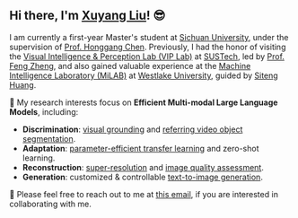 ## Hi there, I'm [Xuyang Liu](https://xuyang-liu16.github.io/)! :sunglasses:

I am currently a first-year Master's student at [Sichuan University](https://www.scu.edu.cn/), under the supervision of [Prof. Honggang Chen](https://sites.google.com/view/honggangchen/). Previously, I had the honor of visiting the [Visual Intelligence & Perception Lab (VIP Lab)](https://zhengfenglab.com/) at [SUSTech](https://www.sustech.edu.cn/en/), led by [Prof. Feng Zheng](https://faculty.sustech.edu.cn/?tagid=fengzheng&go=1&iscss=1&snapid=1&lang=en), and also gained valuable experience at the [Machine Intelligence Laboratory (MiLAB)](https://milab.westlake.edu.cn/) at [Westlake University](https://www.westlake.edu.cn/), guided by [Siteng Huang](https://kyonhuang.top/).

:pushpin: My research interests focus on **Efficient Multi-modal Large Language Models**, including:

* **Discrimination**: [visual grounding](https://github.com/TheShadow29/awesome-grounding) and [referring video object segmentation](https://github.com/gaomingqi/Awesome-Video-Object-Segmentation).
* **Adaptation**: [parameter-efficient transfer learning](https://github.com/synbol/Awesome-Parameter-Efficient-Transfer-Learning) and zero-shot learning.  
* **Reconstruction**: [super-resolution](https://github.com/ChaofWang/Awesome-Super-Resolution) and [image quality assessment](https://github.com/chaofengc/Awesome-Image-Quality-Assessment).
* **Generation**: customized & controllable [text-to-image generation](https://github.com/AlonzoLeeeooo/awesome-text-to-image-studies).

:raised_hands: Please feel free to reach out to me at [this email](mailto:liuxuyang@stu.scu.edu.cn), if you are interested in collaborating with me.


